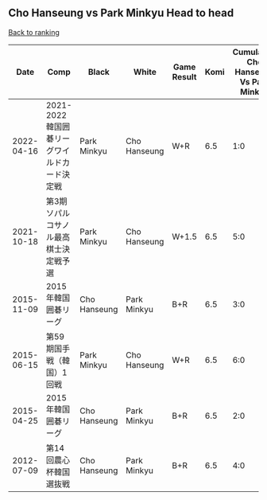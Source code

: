 ## Cho Hanseung vs Park Minkyu Head to head

[Back to ranking](../../index.md)




| **Date** | **Comp** | **Black** | **White** | **Game Result** | **Komi** | **Cumulative Cho Hanseung Vs Park Minkyu** | **Cho Hanseung Streak** | **Park Minkyu Streak** | 
| --- | --- | --- | --- | --- | --- | --- | --- | --- |
| 2022-04-16 | 2021-2022韓国囲碁リーグワイルドカード決定戦 | Park Minkyu | Cho Hanseung | W+R | 6.5 | 1:0 | 1 | 0 | 
| 2021-10-18 | 第3期ソパルコサノル最高棋士決定戦予選 | Park Minkyu | Cho Hanseung | W+1.5 | 6.5 | 5:0 | 5 | 0 | 
| 2015-11-09 | 2015年韓国囲碁リーグ | Cho Hanseung | Park Minkyu | B+R | 6.5 | 3:0 | 3 | 0 | 
| 2015-06-15 | 第59期国手戦（韓国）1回戦 | Park Minkyu | Cho Hanseung | W+R | 6.5 | 6:0 | 6 | 0 | 
| 2015-04-25 | 2015年韓国囲碁リーグ | Cho Hanseung | Park Minkyu | B+R | 6.5 | 2:0 | 2 | 0 | 
| 2012-07-09 | 第14回農心杯韓国選抜戦 | Cho Hanseung | Park Minkyu | B+R | 6.5 | 4:0 | 4 | 0 |




